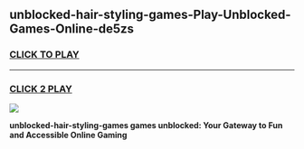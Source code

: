 
## unblocked-hair-styling-games-Play-Unblocked-Games-Online-de5zs
<h3>
<a href="https://premium76.site?title=unblocked-hair-styling-games&ref=24A">CLICK TO PLAY</a></h3>
<hr>

<h3>
<a href="https://premium76.site?title=unblocked-hair-styling-games&ref=24A">CLICK 2 PLAY</a>
  
</h3>

<a href="https://premium76.site?title=unblocked-hair-styling-games&ref=24A"><img src="https://clearcache.store/games.png"></a>


**unblocked-hair-styling-games games unblocked: Your Gateway to Fun and Accessible Online Gaming**
